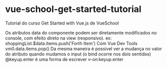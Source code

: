 # vue-school-get-started-tutorial
Tutorial do curso Get Started with Vue.js de VueSchool

Os atributos data do componente podem ser diretamente modificados no console, com efeito direto na view (responsivo).
ex:
shoppingList.$data.items.push('Forth Item')
Com Vue Dev Tools
$vm0.$data.items.pop()
Da mesma maneira é possivel ver a mudança no valor do atributo quando mudamos o input (o bind ocorre nos dois sentidos)
@keyup.enter é uma forma de escrever v-on:keyup.enter

